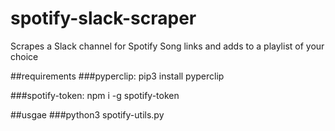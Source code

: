 # spotify-slack-scraper
Scrapes a Slack channel for Spotify Song links and adds to a playlist of your choice


##requirements
###pyperclip: pip3 install pyperclip

###spotify-token: npm i -g spotify-token




##usgae
###python3 spotify-utils.py
